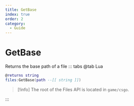 ```yaml
---
title: GetBase
index: true
order: 2
category:
  - Guide
---
```


# GetBase
Returns the base path of a file
::: tabs
@tab Lua
```lua
@returns string
files:GetBase(path --[[ string ]])
```
> [!info]
> The root of the Files API is located in `game/csgo`.

:::